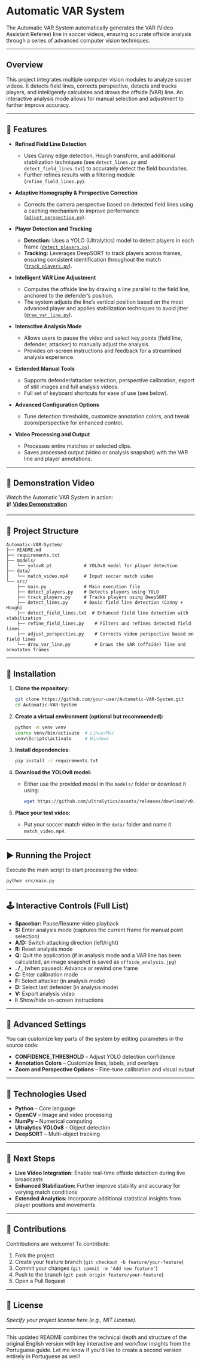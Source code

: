 # Automatic VAR System

The Automatic VAR System automatically generates the VAR (Video Assistant Referee) line in soccer videos, ensuring accurate offside analysis through a series of advanced computer vision techniques.

---

## Overview

This project integrates multiple computer vision modules to analyze soccer videos. It detects field lines, corrects perspective, detects and tracks players, and intelligently calculates and draws the offside (VAR) line. An interactive analysis mode allows for manual selection and adjustment to further improve accuracy.

---

## 🚀 Features

- **Refined Field Line Detection**  
  - Uses Canny edge detection, Hough transform, and additional stabilization techniques (see `detect_lines.py` and `detect_field_lines.txt`) to accurately detect the field boundaries.  
  - Further refines results with a filtering module (`refine_field_lines.py`).

- **Adaptive Homography & Perspective Correction**  
  - Corrects the camera perspective based on detected field lines using a caching mechanism to improve performance ([`adjust_perspective.py`](#)).

- **Player Detection and Tracking**  
  - **Detection:** Uses a YOLO (Ultralytics) model to detect players in each frame ([`detect_players.py`](#)).  
  - **Tracking:** Leverages DeepSORT to track players across frames, ensuring consistent identification throughout the match ([`track_players.py`](#)).

- **Intelligent VAR Line Adjustment**  
  - Computes the offside line by drawing a line parallel to the field line, anchored to the defender’s position.  
  - The system adjusts the line’s vertical position based on the most advanced player and applies stabilization techniques to avoid jitter ([`draw_var_line.py`](#)).

- **Interactive Analysis Mode**  
  - Allows users to pause the video and select key points (field line, defender, attacker) to manually adjust the analysis.  
  - Provides on-screen instructions and feedback for a streamlined analysis experience.

- **Extended Manual Tools**  
  - Supports defender/attacker selection, perspective calibration, export of still images and full analysis videos.  
  - Full set of keyboard shortcuts for ease of use (see below).

- **Advanced Configuration Options**  
  - Tune detection thresholds, customize annotation colors, and tweak zoom/perspective for enhanced control.

- **Video Processing and Output**  
  - Processes entire matches or selected clips.  
  - Saves processed output (video or analysis snapshot) with the VAR line and player annotations.

---

## 🎥 Demonstration Video

Watch the Automatic VAR System in action:  
📹 **[Video Demonstration](https://drive.google.com/file/d/1Dfb8AzE3z55t6H2bdsgZWVSqrNLApAHX/view?usp=sharing)**

---

## 📂 Project Structure

```
Automatic-VAR-System/
├── README.md
├── requirements.txt
├── models/
│   └── yolov8.pt            # YOLOv8 model for player detection
├── data/
│   └── match_video.mp4      # Input soccer match video
└── src/
    ├── main.py              # Main execution file
    ├── detect_players.py    # Detects players using YOLO
    ├── track_players.py     # Tracks players using DeepSORT
    ├── detect_lines.py      # Basic field line detection (Canny + Hough)
    ├── detect_field_lines.txt  # Enhanced field line detection with stabilization
    ├── refine_field_lines.py    # Filters and refines detected field lines
    ├── adjust_perspective.py    # Corrects video perspective based on field lines
    └── draw_var_line.py         # Draws the VAR (offside) line and annotates frames
```

---

## 💠 Installation

1. **Clone the repository:**
   ```bash
   git clone https://github.com/your-user/Automatic-VAR-System.git
   cd Automatic-VAR-System
   ```

2. **Create a virtual environment (optional but recommended):**
   ```bash
   python -m venv venv
   source venv/bin/activate  # Linux/Mac
   venv\Scripts\activate     # Windows
   ```

3. **Install dependencies:**
   ```bash
   pip install -r requirements.txt
   ```

4. **Download the YOLOv8 model:**
   - Either use the provided model in the `models/` folder or download it using:
     ```bash
     wget https://github.com/ultralytics/assets/releases/download/v0.0.0/yolov8n.pt -P models/
     ```

5. **Place your test video:**
   - Put your soccer match video in the `data/` folder and name it `match_video.mp4`.

---

## ▶ Running the Project

Execute the main script to start processing the video:
```bash
python src/main.py
```

---

## 🕹 Interactive Controls (Full List)

- **Spacebar:** Pause/Resume video playback  
- **S:** Enter analysis mode (captures the current frame for manual point selection)  
- **A/D:** Switch attacking direction (left/right)  
- **R:** Reset analysis mode  
- **Q:** Quit the application (if in analysis mode and a VAR line has been calculated, an image snapshot is saved as `offside_analysis.jpg`)  
- **. / ,** (when paused): Advance or rewind one frame  
- **C:** Enter calibration mode  
- **F:** Select attacker (in analysis mode)  
- **D:** Select last defender (in analysis mode)  
- **V:** Export analysis video  
- **I:** Show/hide on-screen instructions  

---

## 🔧 Advanced Settings

You can customize key parts of the system by editing parameters in the source code:

- **CONFIDENCE_THRESHOLD** – Adjust YOLO detection confidence  
- **Annotation Colors** – Customize lines, labels, and overlays  
- **Zoom and Perspective Options** – Fine-tune calibration and visual output  

---

## 🧠 Technologies Used

- **Python** – Core language  
- **OpenCV** – Image and video processing  
- **NumPy** – Numerical computing  
- **Ultralytics YOLOv8** – Object detection  
- **DeepSORT** – Multi-object tracking  

---

## 🧰 Next Steps

- **Live Video Integration:** Enable real-time offside detection during live broadcasts  
- **Enhanced Stabilization:** Further improve stability and accuracy for varying match conditions  
- **Extended Analytics:** Incorporate additional statistical insights from player positions and movements  

---

## 🤝 Contributions

Contributions are welcome! To contribute:

1. Fork the project  
2. Create your feature branch (`git checkout -b feature/your-feature`)  
3. Commit your changes (`git commit -m 'Add new feature'`)  
4. Push to the branch (`git push origin feature/your-feature`)  
5. Open a Pull Request

---

## 📄 License

*Specify your project license here (e.g., MIT License).*

---

This updated README combines the technical depth and structure of the original English version with key interactive and workflow insights from the Portuguese guide. Let me know if you'd like to create a second version entirely in Portuguese as well!

